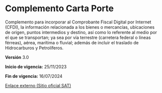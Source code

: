# Complemento Carta Porte

Complemento para incorporar al Comprobante Fiscal Digital por Internet (CFDI), la información relacionada a los bienes o mercancías, ubicaciones de origen, puntos 
intermedios y destino, así como lo referente al medio por el que se transportan; ya sea por vía terrestre (carretera federal o líneas férreas), aérea, marítima o fluvial; además de incluir el traslado de Hidrocarburos y Petrolíferos.

**Versión** 3.0

**Inicio de vigencia:** 25/11/2023

**Fin de vigencia:** 16/07/2024

[Enlace externo (Sitio oficial SAT)](http://omawww.sat.gob.mx/tramitesyservicios/Paginas/complemento_carta_porte.htm)

